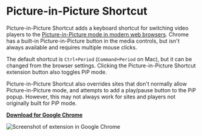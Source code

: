 # Picture-in-Picture Shortcut

Picture-in-Picture Shortcut adds a keyboard shortcut for switching video players to the [Picture-in-Picture mode in modern web browsers](https://developers.google.com/web/updates/2018/10/watch-video-using-picture-in-picture). Chrome has a built-in Picture-in-Picture button in the media controls, but isn't always available and requires multiple mouse clicks.

The default shortcut is `Ctrl+Period` (`Command+Period` on Mac), but it can be changed from the browser settings. Clicking the Picture-in-Picture Shortcut extension button also toggles PiP mode.

Picture-in-Picture Shortcut also overrides sites that don't normally allow Picture-in-Picture mode, and attempts to add a play/pause button to the PiP popup. However, this may not always work for sites and players not originally built for PiP mode.

**[Download for Google Chrome](https://chrome.google.com/webstore/detail/ednlokepbjfieampgfdabeglnceoheni)**

![Screenshot of extension in Google Chrome](https://i.imgur.com/ys8BDBL.png)